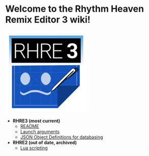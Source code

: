 # Welcome to the Rhythm Heaven Remix Editor 3 wiki!

![RHRE3 Logo](256.png)

* **RHRE3 (most current)**
  * [README](README.md)
  * [Launch arguments](Launch-arguments.md)
  * [JSON Object Definitions for databasing](JSON-object-definitions.md)
* **RHRE2 (out of date, archived)**
  * [Lua scripting](RHRE2/Scripting.md)